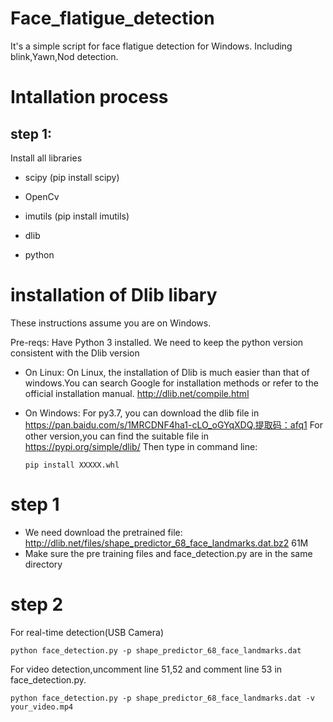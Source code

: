 # Face_flatigue_detection
It's a simple script for face flatigue detection for Windows.
Including blink,Yawn,Nod detection.

# Intallation process

## step 1:
 Install all libraries 
- scipy  (pip install scipy)
 
- OpenCv

- imutils (pip install imutils)

- dlib

- python


# installation of Dlib libary 
These instructions assume you are on Windows.

Pre-reqs:
Have Python 3 installed. We need to keep the python version consistent with the Dlib version

- On Linux:
  On Linux, the installation of Dlib is much easier than that of windows.You can search Google for installation methods or refer to the official installation manual.
  http://dlib.net/compile.html
  
- On Windows:
  For py3.7, you can download the dlib file in https://pan.baidu.com/s/1MRCDNF4ha1-cLO_oGYqXDQ,提取码：afq1
  For other version,you can find the suitable file in https://pypi.org/simple/dlib/
  Then type in command line:
  ```
  pip install XXXXX.whl
  ```

# step 1
- We need download the pretrained file: http://dlib.net/files/shape_predictor_68_face_landmarks.dat.bz2  61M
- Make sure the pre training files and face_detection.py are in the same directory

# step 2
For real-time detection(USB Camera)
```
python face_detection.py -p shape_predictor_68_face_landmarks.dat

```
For video detection,uncomment line 51,52 and comment line 53 in face_detection.py.
```
python face_detection.py -p shape_predictor_68_face_landmarks.dat -v your_video.mp4
```


